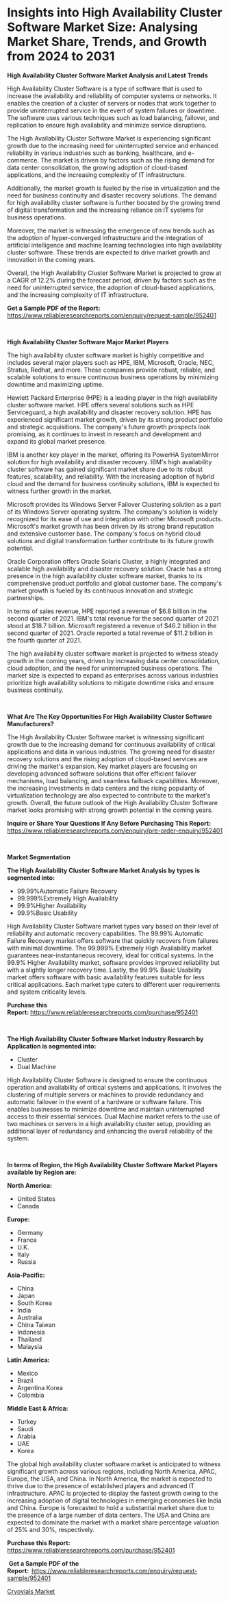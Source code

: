 <p><h1>Insights into High Availability Cluster Software Market Size: Analysing Market Share, Trends, and Growth from 2024 to 2031</h1></p><p><strong>High Availability Cluster Software Market Analysis and Latest Trends</strong></p>
<p><p>High Availability Cluster Software is a type of software that is used to increase the availability and reliability of computer systems or networks. It enables the creation of a cluster of servers or nodes that work together to provide uninterrupted service in the event of system failures or downtime. The software uses various techniques such as load balancing, failover, and replication to ensure high availability and minimize service disruptions.</p><p>The High Availability Cluster Software Market is experiencing significant growth due to the increasing need for uninterrupted service and enhanced reliability in various industries such as banking, healthcare, and e-commerce. The market is driven by factors such as the rising demand for data center consolidation, the growing adoption of cloud-based applications, and the increasing complexity of IT infrastructure.</p><p>Additionally, the market growth is fueled by the rise in virtualization and the need for business continuity and disaster recovery solutions. The demand for high availability cluster software is further boosted by the growing trend of digital transformation and the increasing reliance on IT systems for business operations.</p><p>Moreover, the market is witnessing the emergence of new trends such as the adoption of hyper-converged infrastructure and the integration of artificial intelligence and machine learning technologies into high availability cluster software. These trends are expected to drive market growth and innovation in the coming years.</p><p>Overall, the High Availability Cluster Software Market is projected to grow at a CAGR of 12.2% during the forecast period, driven by factors such as the need for uninterrupted service, the adoption of cloud-based applications, and the increasing complexity of IT infrastructure.</p></p>
<p><strong>Get a Sample PDF of the Report:&nbsp;</strong> <a href="https://www.reliableresearchreports.com/enquiry/request-sample/952401">https://www.reliableresearchreports.com/enquiry/request-sample/952401</a></p>
<p>&nbsp;</p>
<p><strong>High Availability Cluster Software Major Market Players</strong></p>
<p><p>The high availability cluster software market is highly competitive and includes several major players such as HPE, IBM, Microsoft, Oracle, NEC, Stratus, Redhat, and more. These companies provide robust, reliable, and scalable solutions to ensure continuous business operations by minimizing downtime and maximizing uptime.</p><p>Hewlett Packard Enterprise (HPE) is a leading player in the high availability cluster software market. HPE offers several solutions such as HPE Serviceguard, a high availability and disaster recovery solution. HPE has experienced significant market growth, driven by its strong product portfolio and strategic acquisitions. The company's future growth prospects look promising, as it continues to invest in research and development and expand its global market presence.</p><p>IBM is another key player in the market, offering its PowerHA SystemMirror solution for high availability and disaster recovery. IBM's high availability cluster software has gained significant market share due to its robust features, scalability, and reliability. With the increasing adoption of hybrid cloud and the demand for business continuity solutions, IBM is expected to witness further growth in the market.</p><p>Microsoft provides its Windows Server Failover Clustering solution as a part of its Windows Server operating system. The company's solution is widely recognized for its ease of use and integration with other Microsoft products. Microsoft's market growth has been driven by its strong brand reputation and extensive customer base. The company's focus on hybrid cloud solutions and digital transformation further contribute to its future growth potential.</p><p>Oracle Corporation offers Oracle Solaris Cluster, a highly integrated and scalable high availability and disaster recovery solution. Oracle has a strong presence in the high availability cluster software market, thanks to its comprehensive product portfolio and global customer base. The company's market growth is fueled by its continuous innovation and strategic partnerships.</p><p>In terms of sales revenue, HPE reported a revenue of $6.8 billion in the second quarter of 2021. IBM's total revenue for the second quarter of 2021 stood at $18.7 billion. Microsoft registered a revenue of $46.2 billion in the second quarter of 2021. Oracle reported a total revenue of $11.2 billion in the fourth quarter of 2021.</p><p>The high availability cluster software market is projected to witness steady growth in the coming years, driven by increasing data center consolidation, cloud adoption, and the need for uninterrupted business operations. The market size is expected to expand as enterprises across various industries prioritize high availability solutions to mitigate downtime risks and ensure business continuity.</p></p>
<p>&nbsp;</p>
<p><strong>What Are The Key Opportunities For High Availability Cluster Software Manufacturers?</strong></p>
<p><p>The High Availability Cluster Software market is witnessing significant growth due to the increasing demand for continuous availability of critical applications and data in various industries. The growing need for disaster recovery solutions and the rising adoption of cloud-based services are driving the market's expansion. Key market players are focusing on developing advanced software solutions that offer efficient failover mechanisms, load balancing, and seamless failback capabilities. Moreover, the increasing investments in data centers and the rising popularity of virtualization technology are also expected to contribute to the market's growth. Overall, the future outlook of the High Availability Cluster Software market looks promising with strong growth potential in the coming years.</p></p>
<p><strong>Inquire or Share Your Questions If Any Before Purchasing This Report:</strong> <a href="https://www.reliableresearchreports.com/enquiry/pre-order-enquiry/952401">https://www.reliableresearchreports.com/enquiry/pre-order-enquiry/952401</a></p>
<p>&nbsp;</p>
<p><strong>Market Segmentation</strong></p>
<p><strong>The High Availability Cluster Software Market Analysis by types is segmented into:</strong></p>
<p><ul><li>99.99%Automatic Failure Recovery</li><li>99.999%Extremely High Availability</li><li>99.9%Higher Availability</li><li>99.9%Basic Usability</li></ul></p>
<p><p>High Availability Cluster Software market types vary based on their level of reliability and automatic recovery capabilities. The 99.99% Automatic Failure Recovery market offers software that quickly recovers from failures with minimal downtime. The 99.999% Extremely High Availability market guarantees near-instantaneous recovery, ideal for critical systems. In the 99.9% Higher Availability market, software provides improved reliability but with a slightly longer recovery time. Lastly, the 99.9% Basic Usability market offers software with basic availability features suitable for less critical applications. Each market type caters to different user requirements and system criticality levels.</p></p>
<p><strong>Purchase this Report:&nbsp;</strong><a href="https://www.reliableresearchreports.com/purchase/952401">https://www.reliableresearchreports.com/purchase/952401</a></p>
<p>&nbsp;</p>
<p><strong>The High Availability Cluster Software Market Industry Research by Application is segmented into:</strong></p>
<p><ul><li>Cluster</li><li>Dual Machine</li></ul></p>
<p><p>High Availability Cluster Software is designed to ensure the continuous operation and availability of critical systems and applications. It involves the clustering of multiple servers or machines to provide redundancy and automatic failover in the event of a hardware or software failure. This enables businesses to minimize downtime and maintain uninterrupted access to their essential services. Dual Machine market refers to the use of two machines or servers in a high availability cluster setup, providing an additional layer of redundancy and enhancing the overall reliability of the system.</p></p>
<p>&nbsp;</p>
<p><strong>In terms of Region, the High Availability Cluster Software Market Players available by Region are:</strong></p>
<p>
    <p> <strong> North America: </strong>
        <ul>
            <li>United States</li>
            <li>Canada</li>
        </ul>
        </p> 
    <p> <strong> Europe: </strong>
        <ul>
            <li>Germany</li>
            <li>France</li>
            <li>U.K.</li>
            <li>Italy</li>
            <li>Russia</li>
        </ul>
        </p> 
    <p> <strong> Asia-Pacific: </strong>
        <ul>
            <li>China</li>
            <li>Japan</li>
            <li>South Korea</li>
            <li>India</li>
            <li>Australia</li>
            <li>China Taiwan</li>
            <li>Indonesia</li>
            <li>Thailand</li>
            <li>Malaysia</li>
        </ul>
        </p> 
    <p> <strong> Latin America: </strong>
        <ul>
            <li>Mexico</li>
            <li>Brazil</li>
            <li>Argentina Korea</li>
            <li>Colombia</li>
        </ul>
        </p> 
    <p> <strong> Middle East & Africa: </strong>
        <ul>
            <li>Turkey</li>
            <li>Saudi</li>
            <li>Arabia</li>
            <li>UAE</li>
            <li>Korea</li>
        </ul>
    </p>
    </p>
<p><p>The global high availability cluster software market is anticipated to witness significant growth across various regions, including North America, APAC, Europe, the USA, and China. In North America, the market is expected to thrive due to the presence of established players and advanced IT infrastructure. APAC is projected to display the fastest growth owing to the increasing adoption of digital technologies in emerging economies like India and China. Europe is forecasted to hold a substantial market share due to the presence of a large number of data centers. The USA and China are expected to dominate the market with a market share percentage valuation of 25% and 30%, respectively.</p></p>
<p><strong>Purchase this Report: </strong><a href="https://www.reliableresearchreports.com/purchase/952401">https://www.reliableresearchreports.com/purchase/952401</a></p>
<p>&nbsp;<strong>Get a Sample PDF of the Report:&nbsp;&nbsp;</strong><a href="https://www.reliableresearchreports.com/enquiry/request-sample/952401">https://www.reliableresearchreports.com/enquiry/request-sample/952401</a></p>
<p><strong></strong></p>
<p><p><a href="https://medium.com/@tevinjewess/cryovials-market-insights-into-market-cagr-market-trends-and-growth-strategies-b182a52791ab">Cryovials Market</a></p></p>
